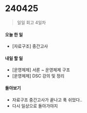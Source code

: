 # 240425

> 일일 회고 4일차

#### 오늘 한 일

* \[자료구조] 중간고사

#### 내일 할 일

* \[운영체제] 서론 \~ 운영체제 구조
*   \[운영체제] DSC 강의 및 정리



#### 돌아보기

* 자료구조 중간고사가 끝나고 푹 쉬었다..
* 다시 일상으로 돌아가야지
